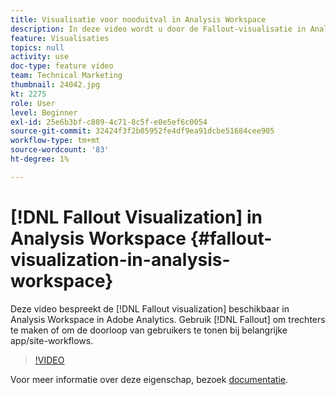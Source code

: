 ```yaml
---
title: Visualisatie voor nooduitval in Analysis Workspace
description: In deze video wordt u door de Fallout-visualisatie in Analysis Workspace in Adobe Analytics geleid. Gebruik Fallout om trechters te maken of om de doorloop van gebruikers te tonen bij belangrijke app-/siteworkflows.
feature: Visualisaties
topics: null
activity: use
doc-type: feature video
team: Technical Marketing
thumbnail: 24042.jpg
kt: 2275
role: User
level: Beginner
exl-id: 25e6b3bf-c809-4c71-8c5f-e0e5ef6c0054
source-git-commit: 32424f3f2b05952fe4df9ea91dcbe51684cee905
workflow-type: tm+mt
source-wordcount: '83'
ht-degree: 1%

---
```


# [!DNL Fallout Visualization] in Analysis Workspace {#fallout-visualization-in-analysis-workspace}

Deze video bespreekt de [!DNL Fallout visualization] beschikbaar in Analysis Workspace in Adobe Analytics. Gebruik [!DNL Fallout] om trechters te maken of om de doorloop van gebruikers te tonen bij belangrijke app/site-workflows.

>[!VIDEO](https://video.tv.adobe.com/v/24042/?quality=12)

Voor meer informatie over deze eigenschap, bezoek [documentatie](https://marketing.adobe.com/resources/help/en_US/analytics/analysis-workspace/fallout_flow.html).
